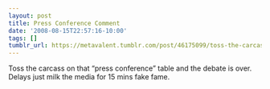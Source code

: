 ```yaml
---
layout: post
title: Press Conference Comment
date: '2008-08-15T22:57:16-10:00'
tags: []
tumblr_url: https://metavalent.tumblr.com/post/46175099/toss-the-carcass-on-that-press-conference-table
---
```

Toss the carcass on that “press conference” table and the debate is over. Delays just milk the media for 15 mins fake fame.

